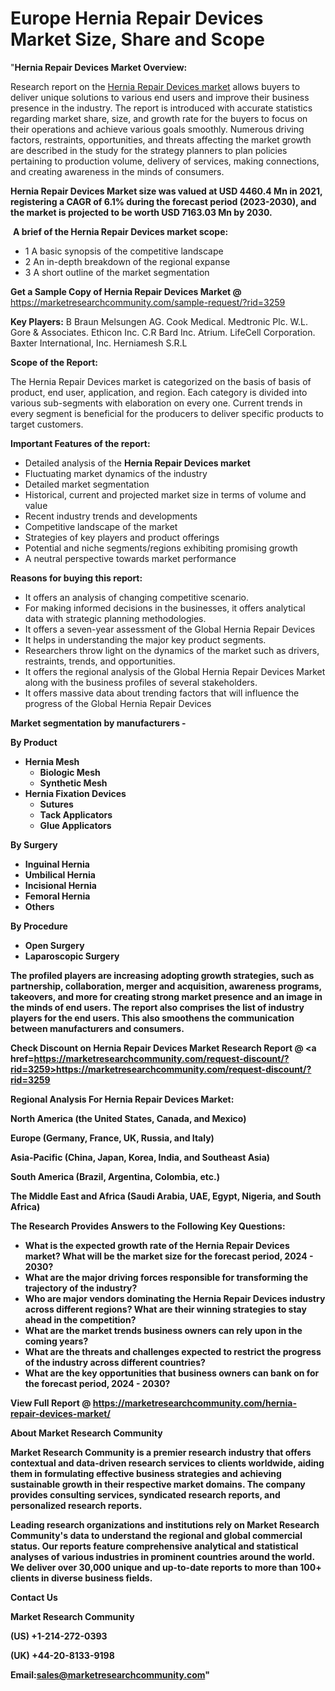 # Europe Hernia Repair Devices Market Size, Share and Scope
"<strong>Hernia Repair Devices Market Overview:</strong>

Research report on the <a href=https://marketresearchcommunity.com/hernia-repair-devices-market/>Hernia Repair Devices market</a> allows buyers to deliver unique solutions to various end users and improve their business presence in the industry. The report is introduced with accurate statistics regarding market share, size, and growth rate for the buyers to focus on their operations and achieve various goals smoothly. Numerous driving factors, restraints, opportunities, and threats affecting the market growth are described in the study for the strategy planners to plan policies pertaining to production volume, delivery of services, making connections, and creating awareness in the minds of consumers.

<strong>Hernia Repair Devices Market size was valued at USD 4460.4 Mn in 2021, registering a CAGR of 6.1% during the forecast period (2023-2030), and the market is projected to be worth USD 7163.03 Mn by 2030.</strong>

 <Strong>A brief of the Hernia Repair Devices market scope:</Strong>
<ul>
 <li>1  A basic synopsis of the competitive landscape</li>
 <li>2  An in-depth breakdown of the regional expanse</li>
 <li>3  A short outline of the market segmentation</li>
</ul>
<strong>Get a Sample Copy of Hernia Repair Devices Market @ </b></strong><a href=https://marketresearchcommunity.com/sample-request/?rid=3259><u>https://marketresearchcommunity.com/sample-request/?rid=3259</u></a>

<strong>Key Players:</strong> 
B Braun Melsungen AG. Cook Medical. Medtronic Plc. W.L. Gore &amp; Associates. Ethicon Inc. C.R Bard Inc. Atrium. LifeCell Corporation. Baxter International, Inc. Herniamesh S.R.L

<strong>Scope of the Report:</strong>

The Hernia Repair Devices market is categorized on the basis of basis of product, end user, application, and region. Each category is divided into various sub-segments with elaboration on every one. Current trends in every segment is beneficial for the producers to deliver specific products to target customers.

<strong><b>Important Features of the report:</b></strong>
<ul>
  <li>Detailed analysis of the <strong><b>Hernia Repair Devices </b></strong><strong><b>market</b></strong></li>
  <li>Fluctuating market dynamics of the industry</li>
  <li>Detailed market segmentation</li>
  <li>Historical, current and projected market size in terms of volume and value</li>
  <li>Recent industry trends and developments</li>
  <li>Competitive landscape of the market</li>
  <li>Strategies of key players and product offerings</li>
  <li>Potential and niche segments/regions exhibiting promising growth</li>
  <li>A neutral perspective towards market performance</li>
</ul>
<strong><b>Reasons for buying this report:</b></strong>
<ul>
  <li>It offers an analysis of changing competitive scenario.</li>
  <li>For making informed decisions in the businesses, it offers analytical data with strategic planning methodologies.</li>
  <li>It offers a seven-year assessment of the Global Hernia Repair Devices</li>
  <li>It helps in understanding the major key product segments.</li>
  <li>Researchers throw light on the dynamics of the market such as drivers, restraints, trends, and opportunities.</li>
  <li>It offers the regional analysis of the Global Hernia Repair Devices Market along with the business profiles of several stakeholders.</li>
  <li>It offers massive data about trending factors that will influence the progress of the Global Hernia Repair Devices</li>
</ul>

<strong>Market segmentation by manufacturers -</strong>


<strong><strong>By Product</strong></h4>
<ul>
 	<li>Hernia Mesh
<ul>
 	<li>Biologic Mesh</li>
 	<li>Synthetic Mesh</li>
</ul>
</li>
 	<li>Hernia Fixation Devices
<ul>
 	<li>Sutures</li>
 	<li>Tack Applicators</li>
 	<li>Glue Applicators</li>
</ul>
</li>
</ul>
<strong><strong>By Surgery</strong></h4>
<ul>
 	<li>Inguinal Hernia</li>
 	<li>Umbilical Hernia</li>
 	<li>Incisional Hernia</li>
 	<li>Femoral Hernia</li>
 	<li>Others</li>
</ul>
<strong><strong>By Procedure</strong></h4>
<ul>
 	<li>Open Surgery</li>
 	<li>Laparoscopic Surgery</li>
</ul>

The profiled players are increasing adopting growth strategies, such as partnership, collaboration, merger and acquisition, awareness programs, takeovers, and more for creating strong market presence and an image in the minds of end users. The report also comprises the list of industry players for the end users. This also smoothens the communication between manufacturers and consumers.

<strong><b>Check Discount on Hernia Repair Devices Market Research Report @ </b></strong><a href=https://marketresearchcommunity.com/request-discount/?rid=3259><u>https://marketresearchcommunity.com/request-discount/?rid=3259</u></a>

<strong>Regional Analysis For Hernia Repair Devices Market:</strong>

<strong>North America</strong> (the United States, Canada, and Mexico)

<strong>Europe</strong> (Germany, France, UK, Russia, and Italy)

<strong>Asia-Pacific</strong> (China, Japan, Korea, India, and Southeast Asia)

<strong>South America</strong> (Brazil, Argentina, Colombia, etc.)

<strong>The Middle East and Africa</strong> (Saudi Arabia, UAE, Egypt, Nigeria, and South Africa)

<strong>The Research Provides Answers to the Following Key Questions:</strong>
<ul>
 	<li>What is the expected growth rate of the Hernia Repair Devices market? What will be the market size for the forecast period, 2024 - 2030?</li>
 	<li>What are the major driving forces responsible for transforming the trajectory of the industry?</li>
 	<li>Who are major vendors dominating the Hernia Repair Devices industry across different regions? What are their winning strategies to stay ahead in the competition?</li>
 	<li>What are the market trends business owners can rely upon in the coming years?</li>
 	<li>What are the threats and challenges expected to restrict the progress of the industry across different countries?</li>
 	<li>What are the key opportunities that business owners can bank on for the forecast period, 2024 - 2030?</li>
</ul>

<strong>View Full Report @</strong> <a href=https://marketresearchcommunity.com/hernia-repair-devices-market/>https://marketresearchcommunity.com/hernia-repair-devices-market/</a>

<strong>About Market Research Community</strong>

Market Research Community is a premier research industry that offers contextual and data-driven research services to clients worldwide, aiding them in formulating effective business strategies and achieving sustainable growth in their respective market domains. The company provides consulting services, syndicated research reports, and personalized research reports.

Leading research organizations and institutions rely on Market Research Community's data to understand the regional and global commercial status. Our reports feature comprehensive analytical and statistical analyses of various industries in prominent countries around the world. We deliver over 30,000 unique and up-to-date reports to more than 100+ clients in diverse business fields.

<strong>Contact Us</strong>

<strong>Market Research Community</strong>

(US) +1-214-272-0393

(UK) +44-20-8133-9198

<strong>Email:</strong>sales@marketresearchcommunity.com"
